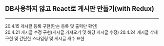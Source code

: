 ## DB사용하지 않고 React로 게시판 만들기(with Redux)
---

20.4.15 게시글 등록 구현(단순 등록 및 출력만 확인)<br />
20.4.21 게시글 수정 구현(게시글 가져오기 및 해당 게시글 수정)
20.4.24 게시글 삭제 구현 및 간단한 스타일링 및 게시글 개수 표현